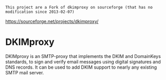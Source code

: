 `This project are a Fork of dkimproxy on sourceforge (that has no modification since 2013-02-07)`

https://sourceforge.net/projects/dkimproxy/ 

# DKIMproxy

DKIMproxy is an SMTP-proxy that implements the DKIM and DomainKeys standards, 
to sign and verify email messages using digital signatures and DNS records. 
It can be used to add DKIM support to nearly any existing SMTP mail server.
